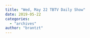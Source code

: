 ```yaml
---
title: "Wed, May 22 TBTV Daily Show"
date: 2019-05-22
categories: 
  - "archives"
author: "brantzt"
---
```




